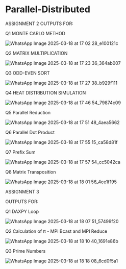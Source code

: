 # Parallel-Distributed

ASSIGNMENT 2
OUTPUTS FOR:

Q1 MONTE CARLO METHOD

![WhatsApp Image 2025-03-18 at 17 02 28_e100121c](https://github.com/user-attachments/assets/fe47d255-40f7-4ce1-8329-5ca9e546c99c)


Q2 MATRIX MULTIPLICATION

![WhatsApp Image 2025-03-18 at 17 23 36_364ab007](https://github.com/user-attachments/assets/16c85de4-a2b2-49d8-9d0a-2d12b488d2d2)


Q3 ODD-EVEN SORT

![WhatsApp Image 2025-03-18 at 17 27 38_b929f111](https://github.com/user-attachments/assets/756fedf4-ed4d-4273-b647-084281e5d2d2)

Q4 HEAT DISTRIBUTION SIMULATION

![WhatsApp Image 2025-03-18 at 17 46 54_79874c09](https://github.com/user-attachments/assets/93792e84-5142-4869-9be5-0b46a3633d45)


Q5 Parallel Reduction

![WhatsApp Image 2025-03-18 at 17 51 48_4aea5662](https://github.com/user-attachments/assets/adc496a0-01fe-416d-ae1c-3226ca43e342)


Q6 Parallel Dot Product

![WhatsApp Image 2025-03-18 at 17 55 15_ca58d81f](https://github.com/user-attachments/assets/3c784ab7-a3f7-417a-a8e0-75c660ad4e28)

Q7 Prefix Sum

![WhatsApp Image 2025-03-18 at 17 57 54_cc5042ca](https://github.com/user-attachments/assets/6f78d085-05a6-484e-8e05-12f5d5bc746a)

 
Q8 Matrix Transposition

![WhatsApp Image 2025-03-18 at 18 01 56_4ce1f195](https://github.com/user-attachments/assets/5b89f481-6f42-401c-b02c-d9fb2294db31)


ASSIGNMENT 3

OUTPUTS FOR:

Q1 DAXPY Loop

![WhatsApp Image 2025-03-18 at 18 07 51_57499f20](https://github.com/user-attachments/assets/44ebc169-a7c5-4b8f-9296-6d0200efd5aa)


Q2 Calculation of π - MPI Bcast and MPI Reduce

![WhatsApp Image 2025-03-18 at 18 10 40_1691e86b](https://github.com/user-attachments/assets/c7c782d7-c346-4f00-983e-4b7593b2788d)


Q3 Prime Numbers

![WhatsApp Image 2025-03-18 at 18 18 08_6cd0f5a1](https://github.com/user-attachments/assets/5e65d8e4-2c46-452a-bc20-0909aa54981e)












